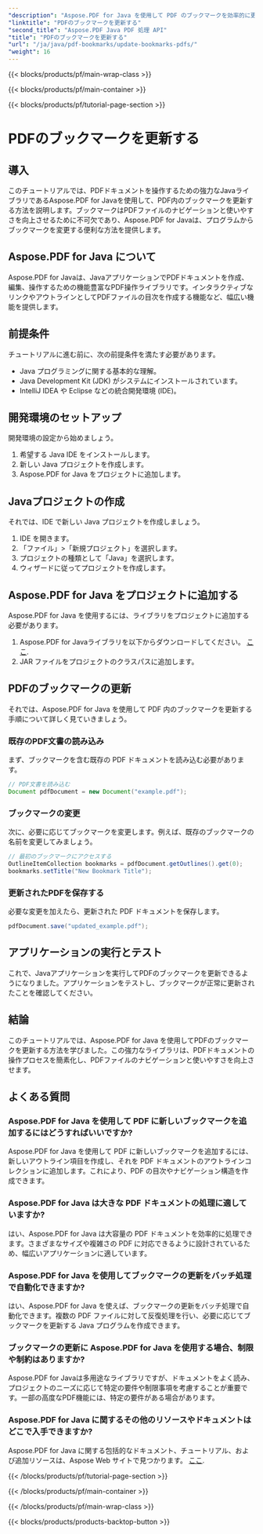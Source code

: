 ```yaml
---
"description": "Aspose.PDF for Java を使用して PDF のブックマークを効率的に更新する方法を学びましょう。ステップバイステップのガイドで手順を簡素化します。"
"linktitle": "PDFのブックマークを更新する"
"second_title": "Aspose.PDF Java PDF 処理 API"
"title": "PDFのブックマークを更新する"
"url": "/ja/java/pdf-bookmarks/update-bookmarks-pdfs/"
"weight": 16
---
```


{{< blocks/products/pf/main-wrap-class >}}

{{< blocks/products/pf/main-container >}}

{{< blocks/products/pf/tutorial-page-section >}}

# PDFのブックマークを更新する


## 導入

このチュートリアルでは、PDFドキュメントを操作するための強力なJavaライブラリであるAspose.PDF for Javaを使用して、PDF内のブックマークを更新する方法を説明します。ブックマークはPDFファイルのナビゲーションと使いやすさを向上させるために不可欠であり、Aspose.PDF for Javaは、プログラムからブックマークを変更する便利な方法を提供します。

## Aspose.PDF for Java について

Aspose.PDF for Javaは、JavaアプリケーションでPDFドキュメントを作成、編集、操作するための機能豊富なPDF操作ライブラリです。インタラクティブなリンクやアウトラインとしてPDFファイルの目次を作成する機能など、幅広い機能を提供します。

## 前提条件

チュートリアルに進む前に、次の前提条件を満たす必要があります。

- Java プログラミングに関する基本的な理解。
- Java Development Kit (JDK) がシステムにインストールされています。
- IntelliJ IDEA や Eclipse などの統合開発環境 (IDE)。

## 開発環境のセットアップ

開発環境の設定から始めましょう。

1. 希望する Java IDE をインストールします。
2. 新しい Java プロジェクトを作成します。
3. Aspose.PDF for Java をプロジェクトに追加します。

## Javaプロジェクトの作成

それでは、IDE で新しい Java プロジェクトを作成しましょう。

1. IDE を開きます。
2. 「ファイル」>「新規プロジェクト」を選択します。
3. プロジェクトの種類として「Java」を選択します。
4. ウィザードに従ってプロジェクトを作成します。

## Aspose.PDF for Java をプロジェクトに追加する

Aspose.PDF for Java を使用するには、ライブラリをプロジェクトに追加する必要があります。

1. Aspose.PDF for Javaライブラリを以下からダウンロードしてください。 [ここ](https://releases。aspose.com/pdf/java/).
2. JAR ファイルをプロジェクトのクラスパスに追加します。

## PDFのブックマークの更新

それでは、Aspose.PDF for Java を使用して PDF 内のブックマークを更新する手順について詳しく見ていきましょう。

### 既存のPDF文書の読み込み

まず、ブックマークを含む既存の PDF ドキュメントを読み込む必要があります。

```java
// PDF文書を読み込む
Document pdfDocument = new Document("example.pdf");
```

### ブックマークの変更

次に、必要に応じてブックマークを変更します。例えば、既存のブックマークの名前を変更してみましょう。

```java
// 最初のブックマークにアクセスする
OutlineItemCollection bookmarks = pdfDocument.getOutlines().get(0);
bookmarks.setTitle("New Bookmark Title");
```

### 更新されたPDFを保存する

必要な変更を加えたら、更新された PDF ドキュメントを保存します。

```java
pdfDocument.save("updated_example.pdf");
```

## アプリケーションの実行とテスト

これで、Javaアプリケーションを実行してPDFのブックマークを更新できるようになりました。アプリケーションをテストし、ブックマークが正常に更新されたことを確認してください。

## 結論

このチュートリアルでは、Aspose.PDF for Java を使用してPDFのブックマークを更新する方法を学びました。この強力なライブラリは、PDFドキュメントの操作プロセスを簡素化し、PDFファイルのナビゲーションと使いやすさを向上させます。

## よくある質問

### Aspose.PDF for Java を使用して PDF に新しいブックマークを追加するにはどうすればいいですか?

Aspose.PDF for Java を使用して PDF に新しいブックマークを追加するには、新しいアウトライン項目を作成し、それを PDF ドキュメントのアウトラインコレクションに追加します。これにより、PDF の目次やナビゲーション構造を作成できます。

### Aspose.PDF for Java は大きな PDF ドキュメントの処理に適していますか?

はい、Aspose.PDF for Java は大容量の PDF ドキュメントを効率的に処理できます。さまざまなサイズや複雑さの PDF に対応できるように設計されているため、幅広いアプリケーションに適しています。

### Aspose.PDF for Java を使用してブックマークの更新をバッチ処理で自動化できますか?

はい、Aspose.PDF for Java を使えば、ブックマークの更新をバッチ処理で自動化できます。複数の PDF ファイルに対して反復処理を行い、必要に応じてブックマークを更新する Java プログラムを作成できます。

### ブックマークの更新に Aspose.PDF for Java を使用する場合、制限や制約はありますか?

Aspose.PDF for Javaは多用途なライブラリですが、ドキュメントをよく読み、プロジェクトのニーズに応じて特定の要件や制限事項を考慮することが重要です。一部の高度なPDF機能には、特定の要件がある場合があります。

### Aspose.PDF for Java に関するその他のリソースやドキュメントはどこで入手できますか?

Aspose.PDF for Java に関する包括的なドキュメント、チュートリアル、および追加リソースは、Aspose Web サイトで見つかります。 [ここ](https://reference。aspose.com/pdf/java/).

{{< /blocks/products/pf/tutorial-page-section >}}

{{< /blocks/products/pf/main-container >}}

{{< /blocks/products/pf/main-wrap-class >}}

{{< blocks/products/products-backtop-button >}}